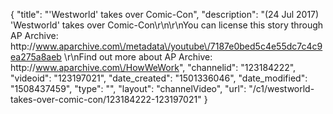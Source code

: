 {
    "title": "'Westworld' takes over Comic-Con",
    "description": "(24 Jul 2017) 'Westworld' takes over Comic-Con\r\n\r\nYou can license this story through AP Archive: http:\/\/www.aparchive.com\/metadata\/youtube\/7187e0bed5c4e55dc7c4c9ea275a8aeb \r\nFind out more about AP Archive: http:\/\/www.aparchive.com\/HowWeWork",
    "channelid": "123184222",
    "videoid": "123197021",
    "date_created": "1501336046",
    "date_modified": "1508437459",
    "type": "",
    "layout": "channelVideo",
    "url": "\/c1\/westworld-takes-over-comic-con\/123184222-123197021"
}
